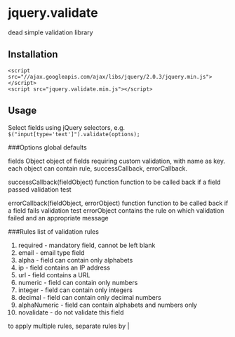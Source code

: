 # jquery.validate

dead simple validation library

## Installation
```
<script src="//ajax.googleapis.com/ajax/libs/jquery/2.0.3/jquery.min.js"></script>
<script src="jquery.validate.min.js"></script>
```
## Usage
Select fields using jQuery selectors, e.g. `$("input[type='text']").validate(options);`

###Options
global defaults

fields
Object
object of fields requiring custom validation, with name as key. each object can contain rule, successCallback, errorCallback.

successCallback(fieldObject)
function
function to be called back if a field passed validation test

errorCallback(fieldObject, errorObject)
function
function to be called back if a field fails validation test
errorObject contains the rule on which validation failed and an appropriate message

###Rules
list of validation rules

1. required - mandatory field, cannot be left blank
2. email - email type field
3. alpha - field can contain only alphabets
4. ip - field contains an IP address
5. url - field contains a URL
6. numeric - field can contain only numbers
7. integer - field can contain only integers
8. decimal - field can contain only decimal numbers
9. alphaNumeric - field can contain alphabets and numbers only
10. novalidate - do not validate this field

to apply multiple rules, separate rules by |